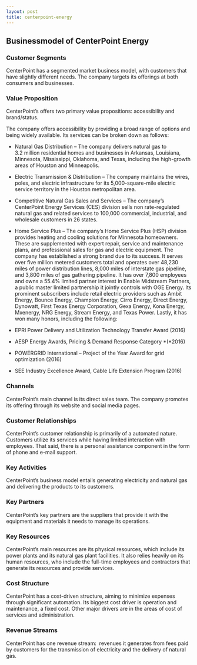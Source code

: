 ```yaml
---
layout: post
title: centerpoint-energy
---
```


Businessmodel of CenterPoint Energy
------------------------------------

### Customer Segments

CenterPoint has a segmented market business model, with customers that have slightly different needs. The company targets its offerings at both consumers and businesses.

### Value Proposition

CenterPoint’s offers two primary value propositions: accessibility and brand/status.

The company offers accessibility by providing a broad range of options and being widely available. Its services can be broken down as follows:

 * Natural Gas Distribution – The company delivers natural gas to 3.2 million residential homes and businesses in Arkansas, Louisiana, Minnesota, Mississippi, Oklahoma, and Texas, including the high-growth areas of Houston and Minneapolis.
* Electric Transmission & Distribution – The company maintains the wires, poles, and electric infrastructure for its 5,000-square-mile electric service territory in the Houston metropolitan area.
* Competitive Natural Gas Sales and Services – The company’s CenterPoint Energy Services (CES) division sells non rate-regulated natural gas and related services to 100,000 commercial, industrial, and wholesale customers in 26 states.
* Home Service Plus – The company’s Home Service Plus (HSP) division provides heating and cooling solutions for Minnesota homeowners. These are supplemented with expert repair, service and maintenance plans, and professional sales for gas and electric equipment.
 The company has established a strong brand due to its success. It serves over five million metered customers total and operates over 48,230 miles of power distribution lines, 8,000 miles of interstate gas pipeline, and 3,800 miles of gas gathering pipeline. It has over 7,800 employees and owns a 55.4% limited partner interest in Enable Midstream Partners, a public master limited partnership it jointly controls with OGE Energy. Its prominent subscribers include retail electric providers such as Ambit Energy, Bounce Energy, Champion Energy, Cirro Energy, Direct Energy, Dynowatt, First Texas Energy Corporation, Gexa Energy, Kona Energy, Mxenergy, NRG Energy, Stream Energy, and Texas Power. Lastly, it has won many honors, including the following:

 * EPRI Power Delivery and Utilization Technology Transfer Award (2016)
* AESP Energy Awards, Pricing & Demand Response Category *(*2016)
* POWERGRID International – Project of the Year Award for grid optimization (2016)
* SEE Industry Excellence Award, Cable Life Extension Program (2016)
 ### Channels

CenterPoint’s main channel is its direct sales team. The company promotes its offering through its website and social media pages.

### Customer Relationships

CenterPoint’s customer relationship is primarily of a automated nature. Customers utilize its services while having limited interaction with employees. That said, there is a personal assistance component in the form of phone and e-mail support.

### Key Activities

CenterPoint’s business model entails generating electricity and natural gas and delivering the products to its customers.

### Key Partners

CenterPoint’s key partners are the suppliers that provide it with the equipment and materials it needs to manage its operations.

### Key Resources

CenterPoint’s main resources are its physical resources, which include its power plants and its natural gas plant facilities. It also relies heavily on its human resources, who include the full-time employees and contractors that generate its resources and provide services.

### Cost Structure

CenterPoint has a cost-driven structure, aiming to minimize expenses through significant automation. Its biggest cost driver is operation and maintenance, a fixed cost. Other major drivers are in the areas of cost of services and administration.

### Revenue Streams

CenterPoint has one revenue stream:  revenues it generates from fees paid by customers for the transmission of electricity and the delivery of natural gas.
